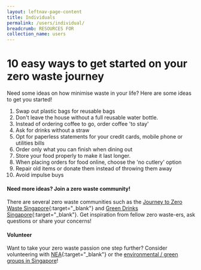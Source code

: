 ```yaml
---
layout: leftnav-page-content
title: Individuals
permalink: /users/individual/
breadcrumb: RESOURCES FOR
collection_name: users
---
```


# 10 easy ways to get started on your zero waste journey

Need some ideas on how minimise waste in your life? Here are some ideas to get you started! 


1. Swap out plastic bags for reusable bags
2. Don't leave the house without a full reusable water bottle.
3. Instead of ordering coffee to go, order coffee 'to stay'
4. Ask for drinks without a straw
5. Opt for paperless statements for your credit cards, mobile phone or utilities bills
6. Order only what you can finish when dining out
7. Store your food properly to make it last longer.
8. When placing orders for food online, choose the 'no cutlery' option
9. Repair old items or donate them instead of throwing them away
10. Avoid impulse buys  


#### Need more ideas? Join a zero waste community! 
There are several zero waste communities such as the [Journey to Zero Waste Singapore](https://www.facebook.com/groups/ZeroWasteJourneySg/){:target="_blank"} and [Green Drinks Singapore](https://www.facebook.com/groups/greendrinkssingapore/){:target="_blank"}. Get inspiration from fellow zero waste-ers, ask questions or share your concerns! 

#### Volunteer
Want to take your zero waste passion one step further? Consider volunteering with [NEA](https://www.cgs.sg/volunteer){:target="_blank"} or the [environmental / green groups in Singapore](/green-groups-in-singapore/)!
